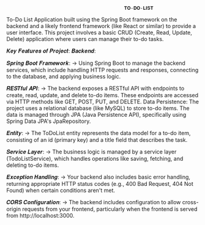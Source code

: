                                                𝐓𝐎-𝐃𝐎-𝐋𝐈𝐒𝐓 	   

To-Do List Application built using the Spring Boot framework on the backend and a likely frontend framework (like React or similar) to provide a user interface. This project involves a basic CRUD (Create, Read, Update, Delete) application where users can manage their to-do tasks.

𝑲𝒆𝒚 𝑭𝒆𝒂𝒕𝒖𝒓𝒆𝒔 𝒐𝒇  𝑷𝒓𝒐𝒋𝒆𝒄𝒕:
𝑩𝒂𝒄𝒌𝒆𝒏𝒅:

𝑺𝒑𝒓𝒊𝒏𝒈 𝑩𝒐𝒐𝒕 𝑭𝒓𝒂𝒎𝒆𝒘𝒐𝒓𝒌: 
 ->  Using Spring Boot to manage the backend services, which include handling HTTP requests and responses, connecting to the database, and applying business logic.

𝑹𝑬𝑺𝑻𝒇𝒖𝒍 𝑨𝑷𝑰:
->  The backend exposes a RESTful API with endpoints to create, read, update, and delete to-do items. These endpoints are accessed via HTTP methods like GET, POST, PUT, and DELETE.
Data Persistence: The project uses a relational database (like MySQL) to store to-do items. The data is managed through JPA (Java Persistence API), specifically using Spring Data JPA's JpaRepository.

 𝑬𝒏𝒕𝒊𝒕𝒚: 
 -> The ToDoList entity represents the data model for a to-do item, consisting of an id (primary key) and a title field that describes the task.
 
 𝑺𝒆𝒓𝒗𝒊𝒄𝒆 𝑳𝒂𝒚𝒆𝒓:
 -> The business logic is managed by a service layer (TodoListService), which handles operations like saving, fetching, and deleting to-do items.
 
 𝑬𝒙𝒄𝒆𝒑𝒕𝒊𝒐𝒏 𝑯𝒂𝒏𝒅𝒍𝒊𝒏𝒈:
 -> Your backend also includes basic error handling, returning appropriate HTTP status codes (e.g., 400 Bad Request, 404 Not Found) when certain conditions aren't met.
 
 𝑪𝑶𝑹𝑺 𝑪𝒐𝒏𝒇𝒊𝒈𝒖𝒓𝒂𝒕𝒊𝒐𝒏:
 -> The backend includes configuration to allow cross-origin requests from your frontend, particularly when the frontend is served from http://localhost:3000.
